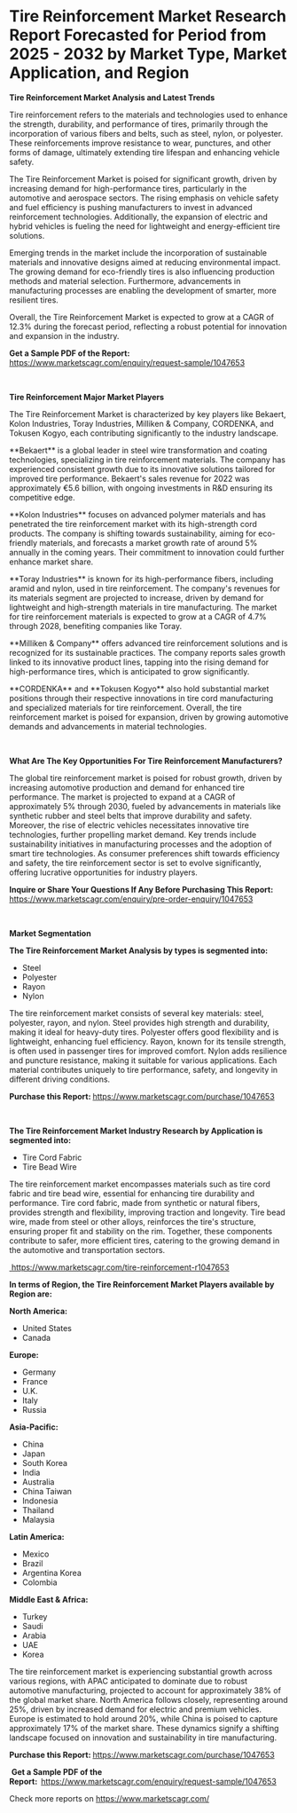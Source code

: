 <p><h1>Tire Reinforcement Market Research Report Forecasted for Period from 2025 -  2032 by Market Type, Market Application, and Region</h1></p><p><strong>Tire Reinforcement Market Analysis and Latest Trends</strong></p>
<p><p>Tire reinforcement refers to the materials and technologies used to enhance the strength, durability, and performance of tires, primarily through the incorporation of various fibers and belts, such as steel, nylon, or polyester. These reinforcements improve resistance to wear, punctures, and other forms of damage, ultimately extending tire lifespan and enhancing vehicle safety.</p><p>The Tire Reinforcement Market is poised for significant growth, driven by increasing demand for high-performance tires, particularly in the automotive and aerospace sectors. The rising emphasis on vehicle safety and fuel efficiency is pushing manufacturers to invest in advanced reinforcement technologies. Additionally, the expansion of electric and hybrid vehicles is fueling the need for lightweight and energy-efficient tire solutions.</p><p>Emerging trends in the market include the incorporation of sustainable materials and innovative designs aimed at reducing environmental impact. The growing demand for eco-friendly tires is also influencing production methods and material selection. Furthermore, advancements in manufacturing processes are enabling the development of smarter, more resilient tires.</p><p>Overall, the Tire Reinforcement Market is expected to grow at a CAGR of 12.3% during the forecast period, reflecting a robust potential for innovation and expansion in the industry.</p></p>
<p><strong>Get a Sample PDF of the Report:&nbsp;</strong> <a href="https://www.marketscagr.com/enquiry/request-sample/1047653?utm_campaign=2948&utm_medium=2&utm_source=Github&utm_content=ia&utm_term=06032025&utm_id=tire-reinforcement">https://www.marketscagr.com/enquiry/request-sample/1047653</a></p>
<p>&nbsp;</p>
<p><strong>Tire Reinforcement Major Market Players</strong></p>
<p><p>The Tire Reinforcement Market is characterized by key players like Bekaert, Kolon Industries, Toray Industries, Milliken & Company, CORDENKA, and Tokusen Kogyo, each contributing significantly to the industry landscape.</p><p>**Bekaert** is a global leader in steel wire transformation and coating technologies, specializing in tire reinforcement materials. The company has experienced consistent growth due to its innovative solutions tailored for improved tire performance. Bekaert's sales revenue for 2022 was approximately €5.6 billion, with ongoing investments in R&D ensuring its competitive edge.</p><p>**Kolon Industries** focuses on advanced polymer materials and has penetrated the tire reinforcement market with its high-strength cord products. The company is shifting towards sustainability, aiming for eco-friendly materials, and forecasts a market growth rate of around 5% annually in the coming years. Their commitment to innovation could further enhance market share.</p><p>**Toray Industries** is known for its high-performance fibers, including aramid and nylon, used in tire reinforcement. The company's revenues for its materials segment are projected to increase, driven by demand for lightweight and high-strength materials in tire manufacturing. The market for tire reinforcement materials is expected to grow at a CAGR of 4.7% through 2028, benefiting companies like Toray.</p><p>**Milliken & Company** offers advanced tire reinforcement solutions and is recognized for its sustainable practices. The company reports sales growth linked to its innovative product lines, tapping into the rising demand for high-performance tires, which is anticipated to grow significantly.</p><p>**CORDENKA** and **Tokusen Kogyo** also hold substantial market positions through their respective innovations in tire cord manufacturing and specialized materials for tire reinforcement. Overall, the tire reinforcement market is poised for expansion, driven by growing automotive demands and advancements in material technologies.</p></p>
<p>&nbsp;</p>
<p><strong>What Are The Key Opportunities For Tire Reinforcement Manufacturers?</strong></p>
<p><p>The global tire reinforcement market is poised for robust growth, driven by increasing automotive production and demand for enhanced tire performance. The market is projected to expand at a CAGR of approximately 5% through 2030, fueled by advancements in materials like synthetic rubber and steel belts that improve durability and safety. Moreover, the rise of electric vehicles necessitates innovative tire technologies, further propelling market demand. Key trends include sustainability initiatives in manufacturing processes and the adoption of smart tire technologies. As consumer preferences shift towards efficiency and safety, the tire reinforcement sector is set to evolve significantly, offering lucrative opportunities for industry players.</p></p>
<p><strong>Inquire or Share Your Questions If Any Before Purchasing This Report:</strong> <a href="https://www.marketscagr.com/enquiry/pre-order-enquiry/1047653?utm_campaign=2948&utm_medium=2&utm_source=Github&utm_content=ia&utm_term=06032025&utm_id=tire-reinforcement">https://www.marketscagr.com/enquiry/pre-order-enquiry/1047653</a></p>
<p>&nbsp;</p>
<p><strong>Market Segmentation</strong></p>
<p><strong>The Tire Reinforcement Market Analysis by types is segmented into:</strong></p>
<p><ul><li>Steel</li><li>Polyester</li><li>Rayon</li><li>Nylon</li></ul></p>
<p><p>The tire reinforcement market consists of several key materials: steel, polyester, rayon, and nylon. Steel provides high strength and durability, making it ideal for heavy-duty tires. Polyester offers good flexibility and is lightweight, enhancing fuel efficiency. Rayon, known for its tensile strength, is often used in passenger tires for improved comfort. Nylon adds resilience and puncture resistance, making it suitable for various applications. Each material contributes uniquely to tire performance, safety, and longevity in different driving conditions.</p></p>
<p><strong>Purchase this Report:&nbsp;</strong><a href="https://www.marketscagr.com/purchase/1047653?utm_campaign=2948&utm_medium=2&utm_source=Github&utm_content=ia&utm_term=06032025&utm_id=tire-reinforcement">https://www.marketscagr.com/purchase/1047653</a></p>
<p>&nbsp;</p>
<p><strong>The Tire Reinforcement Market Industry Research by Application is segmented into:</strong></p>
<p><ul><li>Tire Cord Fabric</li><li>Tire Bead Wire</li></ul></p>
<p><p>The tire reinforcement market encompasses materials such as tire cord fabric and tire bead wire, essential for enhancing tire durability and performance. Tire cord fabric, made from synthetic or natural fibers, provides strength and flexibility, improving traction and longevity. Tire bead wire, made from steel or other alloys, reinforces the tire's structure, ensuring proper fit and stability on the rim. Together, these components contribute to safer, more efficient tires, catering to the growing demand in the automotive and transportation sectors.</p></p>
<p><a href="https://www.marketscagr.com/tire-reinforcement-r1047653?utm_campaign=2948&utm_medium=2&utm_source=Github&utm_content=ia&utm_term=06032025&utm_id=tire-reinforcement">&nbsp;https://www.marketscagr.com/tire-reinforcement-r1047653</a></p>
<p><strong>In terms of Region, the Tire Reinforcement Market Players available by Region are:</strong></p>
<p>
    <p> <strong> North America: </strong>
        <ul>
            <li>United States</li>
            <li>Canada</li>
        </ul>
        </p> 
    <p> <strong> Europe: </strong>
        <ul>
            <li>Germany</li>
            <li>France</li>
            <li>U.K.</li>
            <li>Italy</li>
            <li>Russia</li>
        </ul>
        </p> 
    <p> <strong> Asia-Pacific: </strong>
        <ul>
            <li>China</li>
            <li>Japan</li>
            <li>South Korea</li>
            <li>India</li>
            <li>Australia</li>
            <li>China Taiwan</li>
            <li>Indonesia</li>
            <li>Thailand</li>
            <li>Malaysia</li>
        </ul>
        </p> 
    <p> <strong> Latin America: </strong>
        <ul>
            <li>Mexico</li>
            <li>Brazil</li>
            <li>Argentina Korea</li>
            <li>Colombia</li>
        </ul>
        </p> 
    <p> <strong> Middle East & Africa: </strong>
        <ul>
            <li>Turkey</li>
            <li>Saudi</li>
            <li>Arabia</li>
            <li>UAE</li>
            <li>Korea</li>
        </ul>
    </p>
    </p>
<p><p>The tire reinforcement market is experiencing substantial growth across various regions, with APAC anticipated to dominate due to robust automotive manufacturing, projected to account for approximately 38% of the global market share. North America follows closely, representing around 25%, driven by increased demand for electric and premium vehicles. Europe is estimated to hold around 20%, while China is poised to capture approximately 17% of the market share. These dynamics signify a shifting landscape focused on innovation and sustainability in tire manufacturing.</p></p>
<p><strong>Purchase this Report: </strong><a href="https://www.marketscagr.com/purchase/1047653?utm_campaign=2948&utm_medium=2&utm_source=Github&utm_content=ia&utm_term=06032025&utm_id=tire-reinforcement">https://www.marketscagr.com/purchase/1047653</a></p>
<p>&nbsp;<strong>Get a Sample PDF of the Report:&nbsp;&nbsp;</strong><a href="https://www.marketscagr.com/enquiry/request-sample/1047653?utm_campaign=2948&utm_medium=2&utm_source=Github&utm_content=ia&utm_term=06032025&utm_id=tire-reinforcement">https://www.marketscagr.com/enquiry/request-sample/1047653</a></p>
<p><strong></strong></p>
<p>Check more reports on <a href="https://www.marketscagr.com/?utm_campaign=2948&utm_medium=2&utm_source=Github&utm_content=ia&utm_term=06032025&utm_id=tire-reinforcement">https://www.marketscagr.com/</a></p>